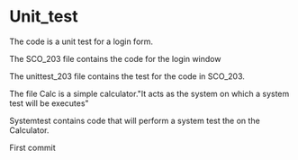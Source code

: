 # Unit_test
The code is a unit test for a login form.

The SCO_203 file contains the code for the login window

The unittest_203 file contains the test for the code in SCO_203.

The file Calc is a simple calculator."It acts as the system on which a system test will be executes"

Systemtest contains code that will perform a system test the on the Calculator.

First commit
